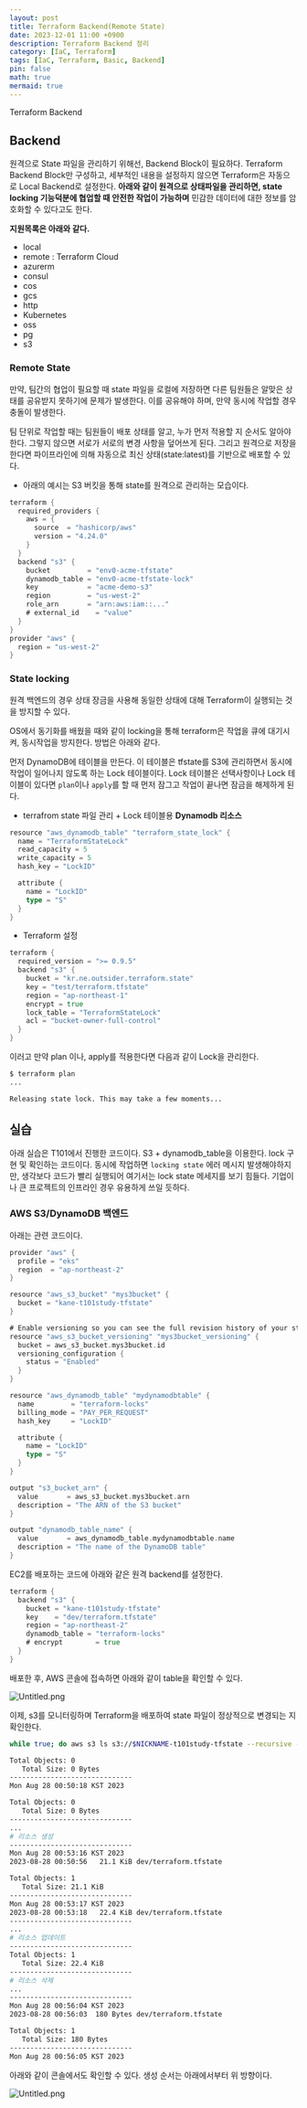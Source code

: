 ```yaml
---
layout: post
title: Terraform Backend(Remote State)
date: 2023-12-01 11:00 +0900
description: Terraform Backend 정리
category: [IaC, Terraform]
tags: [IaC, Terraform, Basic, Backend] 
pin: false
math: true
mermaid: true
---
```

Terraform Backend
<!--more-->


## Backend


원격으로 State 파일을 관리하기 위해선, Backend Block이 필요하다. Terraform Backend Block만 구성하고, 세부적인 내용을 설정하지 않으면 Terraform은 자동으로 Local Backend로 설정한다. **아래와 같이 원격으로 상태파일을 관리하면, state locking 기능덕분에 협업할 때 안전한 작업이 가능하며** 민감한 데이터에 대한 정보를 암호화할 수 있다고도 한다.


**지원목록은 아래와 같다.**

- local
- remote : Terraform Cloud
- azurerm
- consul
- cos
- gcs
- http
- Kubernetes
- oss
- pg
- s3

### Remote State


만약, 팀간의 협업이 필요할 때 state 파일을 로컬에 저장하면 다른 팀원들은 알맞은 상태를 공유받지 못하기에 문제가 발생한다. 이를 공유해야 하며, 만약 동시에 작업할 경우 충돌이 발생한다. 


팀 단위로 작업할 때는 팀원들이 배포 상태를 알고, 누가 먼저 적용할 지 순서도 알아야 한다. 그렇지 않으면 서로가 서로의 변경 사항을 덮어쓰게 된다. 그리고 원격으로 저장을 한다면 파이프라인에 의해 자동으로 최신 상태(state:latest)를 기반으로 배포할 수 있다.

- 아래의 예시는 S3 버킷을 통해 state를 원격으로 관리하는 모습이다.

```go
terraform {
  required_providers {
    aws = {
      source  = "hashicorp/aws"
      version = "4.24.0"
    }
  }
  backend "s3" {
    bucket         = "env0-acme-tfstate"
    dynamodb_table = "env0-acme-tfstate-lock"
    key            = "acme-demo-s3"
    region         = "us-west-2"
    role_arn       = "arn:aws:iam::..." 
    # external_id    = "value" 
  }
}
provider "aws" {
  region = "us-west-2"
}
```


### State locking


원격 백엔드의 경우 상태 장금을 사용해 동일한 상태에 대해 Terraform이 실행되는 것을 방지할 수 있다. 


OS에서 동기화를 배웠을 때와 같이 locking을 통해 terraform은 작업을 큐에 대기시켜, 동시작업을 방지한다. 방법은 아래와 같다. 


먼저 DynamoDB에 테이블을 만든다. 이 테이블은 tfstate를 S3에 관리하면서 동시에 작업이 일어나지 않도록 하는 Lock 테이블이다. Lock 테이블은 선택사항이나 Lock 테이블이 있다면 `plan`이나 `apply`를 할 때 먼저 잠그고 작업이 끝나면 잠금을 해제하게 된다.

- terrafrom state 파일 관리 +  Lock 테이블용 **Dynamodb 리소스**

```go
resource "aws_dynamodb_table" "terraform_state_lock" {
  name = "TerraformStateLock"
  read_capacity = 5
  write_capacity = 5
  hash_key = "LockID"

  attribute {
    name = "LockID"
    type = "S"
  }
}
```

- Terraform 설정

```go
terraform {
  required_version = ">= 0.9.5"
  backend "s3" {
    bucket = "kr.ne.outsider.terraform.state"
    key = "test/terraform.tfstate"
    region = "ap-northeast-1"
    encrypt = true
    lock_table = "TerraformStateLock"
    acl = "bucket-owner-full-control"
  }
}
```


이러고 만약 plan 이나, apply를 적용한다면 다음과 같이 Lock을 관리한다.


```bash
$ terraform plan
...

Releasing state lock. This may take a few moments...
```


## 실습


아래 실습은 T101에서 진행한 코드이다. S3 + dynamodb_table을 이용한다. lock 구현 및 확인하는 코드이다. 동시에 작업하면 `locking state` 에러 메시지 발생해야하지만, 생각보다 코드가 빨리 실행되어 여기서는 lock state 메세지를 보기 힘들다. 기업이나 큰 프로젝트의 인프라인 경우 유용하게 쓰일 듯하다.


### **AWS S3/DynamoDB 백엔드** 


아래는 관련 코드이다.


```go
provider "aws" {
  profile = "eks"
  region  = "ap-northeast-2"
}

resource "aws_s3_bucket" "mys3bucket" {
  bucket = "kane-t101study-tfstate"
}

# Enable versioning so you can see the full revision history of your state files
resource "aws_s3_bucket_versioning" "mys3bucket_versioning" {
  bucket = aws_s3_bucket.mys3bucket.id
  versioning_configuration {
    status = "Enabled"
  }
}

resource "aws_dynamodb_table" "mydynamodbtable" {
  name         = "terraform-locks"
  billing_mode = "PAY_PER_REQUEST"
  hash_key     = "LockID"

  attribute {
    name = "LockID"
    type = "S"
  }
}

output "s3_bucket_arn" {
  value       = aws_s3_bucket.mys3bucket.arn
  description = "The ARN of the S3 bucket"
}

output "dynamodb_table_name" {
  value       = aws_dynamodb_table.mydynamodbtable.name
  description = "The name of the DynamoDB table"
}

```


EC2를 배포하는 코드에 아래와 같은 원격 backend를 설정한다.


```go
terraform {
  backend "s3" {
    bucket = "kane-t101study-tfstate"
    key    = "dev/terraform.tfstate"
    region = "ap-northeast-2"
    dynamodb_table = "terraform-locks"
    # encrypt        = true
  }
}
```


배포한 후, AWS 콘솔에 접속하면 아래와 같이 table을 확인할 수 있다.


![Untitled.png](/assets/img/post/Backend(Remote%20State)/1.png)


이제, s3를 모니터링하며 Terraform을 배포하여 state 파일이 정상적으로 변경되는 지 확인한다.


```bash
while true; do aws s3 ls s3://$NICKNAME-t101study-tfstate --recursive --human-readable --summarize ; echo "------------------------------"; date; sleep 1; done

Total Objects: 0
   Total Size: 0 Bytes
------------------------------
Mon Aug 28 00:50:18 KST 2023

Total Objects: 0
   Total Size: 0 Bytes
------------------------------
...
# 리소스 생성
------------------------------
Mon Aug 28 00:53:16 KST 2023
2023-08-28 00:50:56   21.1 KiB dev/terraform.tfstate

Total Objects: 1
   Total Size: 21.1 KiB
------------------------------
Mon Aug 28 00:53:17 KST 2023
2023-08-28 00:53:18   22.4 KiB dev/terraform.tfstate
------------------------------
...
# 리소스 업데이트
------------------------------
Total Objects: 1
   Total Size: 22.4 KiB
------------------------------
# 리소스 삭제
...
------------------------------
Mon Aug 28 00:56:04 KST 2023
2023-08-28 00:56:03  180 Bytes dev/terraform.tfstate

Total Objects: 1
   Total Size: 180 Bytes
------------------------------
Mon Aug 28 00:56:05 KST 2023
```


아래와 같이 콘솔에서도 확인할 수 있다. 생성 순서는 아래에서부터 위 방향이다.


![Untitled.png](/assets/img/post/Backend(Remote%20State)/2.png)

